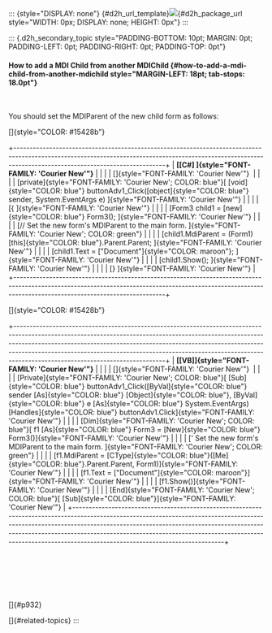 ::: {style="DISPLAY: none"}
[](ms-xhelp:///?Id=d2h_url_template){#d2h_url_template}![](!package_url!){#d2h_package_url style="WIDTH: 0px; DISPLAY: none; HEIGHT: 0px"}
:::

::: {.d2h_secondary_topic style="PADDING-BOTTOM: 10pt; MARGIN: 0pt; PADDING-LEFT: 0pt; PADDING-RIGHT: 0pt; PADDING-TOP: 0pt"}
#### How to add a MDI Child from another MDIChild {#how-to-add-a-mdi-child-from-another-mdichild style="MARGIN-LEFT: 18pt; tab-stops: 18.0pt"}

 

You should set the MDIParent of the new child form as follows:

[]{style="COLOR: #15428b"} 

+----------------------------------------------------------------------------------------------------------------------------------------------------------------------------------------------------------+
| **[\[C#\] ]{style="FONT-FAMILY: 'Courier New'"}**                                                                                                                                                        |
|                                                                                                                                                                                                          |
| []{style="FONT-FAMILY: 'Courier New'"}                                                                                                                                                                   |
|                                                                                                                                                                                                          |
| [private]{style="FONT-FAMILY: 'Courier New'; COLOR: blue"}[ [void]{style="COLOR: blue"} buttonAdv1_Click([object]{style="COLOR: blue"} sender, System.EventArgs e) ]{style="FONT-FAMILY: 'Courier New'"} |
|                                                                                                                                                                                                          |
| [{ ]{style="FONT-FAMILY: 'Courier New'"}                                                                                                                                                                 |
|                                                                                                                                                                                                          |
| [Form3 child1 = [new]{style="COLOR: blue"} Form3(); ]{style="FONT-FAMILY: 'Courier New'"}                                                                                                                |
|                                                                                                                                                                                                          |
| [// Set the new form\'s MDIParent to the main form. ]{style="FONT-FAMILY: 'Courier New'; COLOR: green"}                                                                                                  |
|                                                                                                                                                                                                          |
| [child1.MdiParent = (Form1) [this]{style="COLOR: blue"}.Parent.Parent; ]{style="FONT-FAMILY: 'Courier New'"}                                                                                             |
|                                                                                                                                                                                                          |
| [child1.Text = [\"Document\"]{style="COLOR: maroon"}; ]{style="FONT-FAMILY: 'Courier New'"}                                                                                                              |
|                                                                                                                                                                                                          |
| [child1.Show(); ]{style="FONT-FAMILY: 'Courier New'"}                                                                                                                                                    |
|                                                                                                                                                                                                          |
| [} ]{style="FONT-FAMILY: 'Courier New'"}                                                                                                                                                                 |
+----------------------------------------------------------------------------------------------------------------------------------------------------------------------------------------------------------+

[]{style="COLOR: #15428b"} 

+----------------------------------------------------------------------------------------------------------------------------------------------------------------------------------------------------------------------------------------------------------------------------------------------------------------------------------------------------------------------+
| **[\[VB\]]{style="FONT-FAMILY: 'Courier New'"}**                                                                                                                                                                                                                                                                                                                     |
|                                                                                                                                                                                                                                                                                                                                                                      |
| []{style="FONT-FAMILY: 'Courier New'"}                                                                                                                                                                                                                                                                                                                               |
|                                                                                                                                                                                                                                                                                                                                                                      |
| [Private]{style="FONT-FAMILY: 'Courier New'; COLOR: blue"}[ [Sub]{style="COLOR: blue"} buttonAdv1_Click([ByVal]{style="COLOR: blue"} sender [As]{style="COLOR: blue"} [Object]{style="COLOR: blue"}, [ByVal]{style="COLOR: blue"} e [As]{style="COLOR: blue"} System.EventArgs) [Handles]{style="COLOR: blue"} buttonAdv1.Click]{style="FONT-FAMILY: 'Courier New'"} |
|                                                                                                                                                                                                                                                                                                                                                                      |
| [Dim]{style="FONT-FAMILY: 'Courier New'; COLOR: blue"}[ f1 [As]{style="COLOR: blue"} Form3 = [New]{style="COLOR: blue"} Form3()]{style="FONT-FAMILY: 'Courier New'"}                                                                                                                                                                                                 |
|                                                                                                                                                                                                                                                                                                                                                                      |
| [\' Set the new form\'s MDIParent to the main form. ]{style="FONT-FAMILY: 'Courier New'; COLOR: green"}                                                                                                                                                                                                                                                              |
|                                                                                                                                                                                                                                                                                                                                                                      |
| [f1.MdiParent = [CType]{style="COLOR: blue"}([Me]{style="COLOR: blue"}.Parent.Parent, Form1)]{style="FONT-FAMILY: 'Courier New'"}                                                                                                                                                                                                                                    |
|                                                                                                                                                                                                                                                                                                                                                                      |
| [f1.Text = [\"Document\"]{style="COLOR: maroon"}]{style="FONT-FAMILY: 'Courier New'"}                                                                                                                                                                                                                                                                                |
|                                                                                                                                                                                                                                                                                                                                                                      |
| [f1.Show()]{style="FONT-FAMILY: 'Courier New'"}                                                                                                                                                                                                                                                                                                                      |
|                                                                                                                                                                                                                                                                                                                                                                      |
| [End]{style="FONT-FAMILY: 'Courier New'; COLOR: blue"}[ [Sub]{style="COLOR: blue"}]{style="FONT-FAMILY: 'Courier New'"}                                                                                                                                                                                                                                              |
+----------------------------------------------------------------------------------------------------------------------------------------------------------------------------------------------------------------------------------------------------------------------------------------------------------------------------------------------------------------------+

 

 

 

[]{#p932} 

[]{#related-topics}
:::
